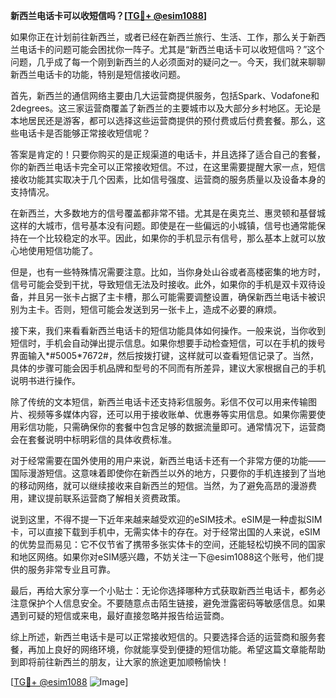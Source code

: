 **新西兰电话卡可以收短信吗？[[TG💪+ @esim1088](https://t.me/s/esim1088)]**

如果你正在计划前往新西兰，或者已经在新西兰旅行、生活、工作，那么关于新西兰电话卡的问题可能会困扰你一阵子。尤其是“新西兰电话卡可以收短信吗？”这个问题，几乎成了每一个刚到新西兰的人必须面对的疑问之一。今天，我们就来聊聊新西兰电话卡的功能，特别是短信接收问题。

首先，新西兰的通信网络主要由几大运营商提供服务，包括Spark、Vodafone和2degrees。这三家运营商覆盖了新西兰的主要城市以及大部分乡村地区。无论是本地居民还是游客，都可以选择这些运营商提供的预付费或后付费套餐。那么，这些电话卡是否能够正常接收短信呢？

答案是肯定的！只要你购买的是正规渠道的电话卡，并且选择了适合自己的套餐，你的新西兰电话卡完全可以正常接收短信。不过，在这里需要提醒大家一点，短信接收功能其实取决于几个因素，比如信号强度、运营商的服务质量以及设备本身的支持情况。

在新西兰，大多数地方的信号覆盖都非常不错。尤其是在奥克兰、惠灵顿和基督城这样的大城市，信号基本没有问题。即使是在一些偏远的小城镇，信号也通常能保持在一个比较稳定的水平。因此，如果你的手机显示有信号，那么基本上就可以放心地使用短信功能了。

但是，也有一些特殊情况需要注意。比如，当你身处山谷或者高楼密集的地方时，信号可能会受到干扰，导致短信无法及时接收。此外，如果你的手机是双卡双待设备，并且另一张卡占据了主卡槽，那么可能需要调整设置，确保新西兰电话卡被识别为主卡。否则，短信可能会发送到另一张卡上，造成不必要的麻烦。

接下来，我们来看看新西兰电话卡的短信功能具体如何操作。一般来说，当你收到短信时，手机会自动弹出提示信息。如果你想要手动检查短信，可以在手机的拨号界面输入*#5005*7672#，然后按拨打键，这样就可以查看短信记录了。当然，具体的步骤可能会因手机品牌和型号的不同而有所差异，建议大家根据自己的手机说明书进行操作。

除了传统的文本短信，新西兰电话卡还支持彩信服务。彩信不仅可以用来传输图片、视频等多媒体内容，还可以用于接收账单、优惠券等实用信息。如果你需要使用彩信功能，只需确保你的套餐中包含足够的数据流量即可。通常情况下，运营商会在套餐说明中标明彩信的具体收费标准。

对于经常需要在国外使用的用户来说，新西兰电话卡还有一个非常方便的功能——国际漫游短信。这意味着即使你在新西兰以外的地方，只要你的手机连接到了当地的移动网络，就可以继续接收来自新西兰的短信。当然，为了避免高昂的漫游费用，建议提前联系运营商了解相关资费政策。

说到这里，不得不提一下近年来越来越受欢迎的eSIM技术。eSIM是一种虚拟SIM卡，可以直接下载到手机中，无需实体卡的存在。对于经常出国的人来说，eSIM的优势显而易见：它不仅节省了携带多张实体卡的空间，还能轻松切换不同的国家和地区网络。如果你对eSIM感兴趣，不妨关注一下@esim1088这个账号，他们提供的服务非常专业且可靠。

最后，再给大家分享一个小贴士：无论你选择哪种方式获取新西兰电话卡，都务必注意保护个人信息安全。不要随意点击陌生链接，避免泄露密码等敏感信息。如果遇到可疑的短信或来电，最好直接忽略并报告给运营商。

综上所述，新西兰电话卡是可以正常接收短信的。只要选择合适的运营商和服务套餐，再加上良好的网络环境，你就能享受到便捷的短信功能。希望这篇文章能帮助到即将前往新西兰的朋友，让大家的旅途更加顺畅愉快！

[[TG💪+ @esim1088](https://t.me/s/esim1088) ![Image](https://i.postimg.cc/4NQfJmqS/Snipaste-2025-05-13-00-14-12.png)]
